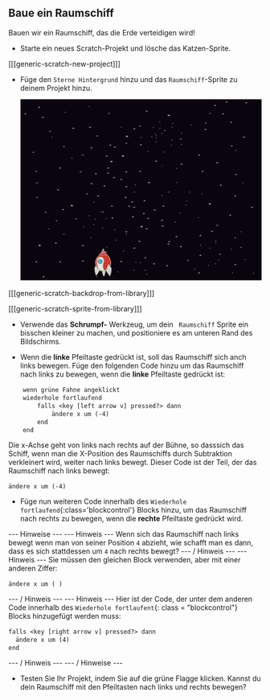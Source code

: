 ## Baue ein Raumschiff

Bauen wir ein Raumschiff, das die Erde verteidigen wird!

+ Starte ein neues Scratch-Projekt und lösche das Katzen-Sprite.

[[[generic-scratch-new-project]]]

+ Füge den ` Sterne Hintergrund ` hinzu und das ` Raumschiff `-Sprite zu deinem Projekt hinzu.
    
    ![Bildschirmfoto](images/invaders-sprites.png)

[[[generic-scratch-backdrop-from-library]]]

[[[generic-scratch-sprite-from-library]]]

+ Verwende das **Schrumpf-** Werkzeug, um dein ` Raumschiff` Sprite ein bisschen kleiner zu machen, und positioniere es am unteren Rand des Bildschirms.

+ Wenn die **linke** Pfeiltaste gedrückt ist, soll das Raumschiff sich anch links bewegen. Füge den folgenden Code hinzu um das Raumschiff nach links zu bewegen, wenn die **linke** Pfeiltaste gedrückt ist:

```blocks
    wenn grüne Fahne angeklickt
    wiederhole fortlaufend
        falls <key [left arrow v] pressed?> dann
            ändere x um (-4)
        end
    end
```

Die x-Achse geht von links nach rechts auf der Bühne, so dasssich das Schiff, wenn man die X-Position des Raumschiffs durch Subtraktion verkleinert wird, weiter nach links bewegt. Dieser Code ist der Teil, der das Raumschiff nach links bewegt:

```blocks
ändere x um (-4)
```

+ Füge nun weiteren Code innerhalb des `Wiederhole fortlaufend`{:class='blockcontrol'} Blocks hinzu, um das Raumschiff nach rechts zu bewegen, wenn die **rechte** Pfeiltaste gedrückt wird.

\--- Hinweise \--- \--- Hinweis \--- Wenn sich das Raumschiff nach links bewegt wenn man von seiner Position `4` abzieht, wie schafft man es dann, dass es sich stattdessen um `4` nach rechts bewegt? \--- / Hinweis \--- \--- Hinweis \--- Sie müssen den gleichen Block verwenden, aber mit einer anderen Ziffer:

```blocks
ändere x um ( )
```

\--- / Hinweis \--- \--- Hinweis \--- Hier ist der Code, der unter dem anderen Code innerhalb des `Wiederhole fortlaufent`{: class = "blockcontrol"} Blocks hinzugefügt werden muss:

```blocks
falls <key [right arrow v] pressed?> dann
  ändere x um (4)
end
```

\--- / Hinweis \--- \--- / Hinweise \---

+ Testen Sie Ihr Projekt, indem Sie auf die grüne Flagge klicken. Kannst du dein Raumschiff mit den Pfeiltasten nach links und rechts bewegen?